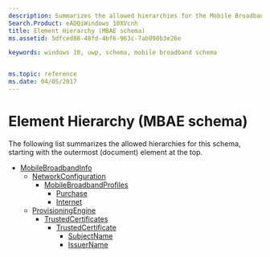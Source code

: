 ```yaml
---
description: Summarizes the allowed hierarchies for the Mobile Broadband Account Experience (MBAE) schema.
Search.Product: eADQiWindows 10XVcnh
title: Element Hierarchy (MBAE schema)
ms.assetid: 5dfced88-48fd-4bf6-963c-7ab090b3e26e

keywords: windows 10, uwp, schema, mobile broadband schema


ms.topic: reference
ms.date: 04/05/2017
---
```


# Element Hierarchy (MBAE schema)


The following list summarizes the allowed hierarchies for this schema, starting with the outermost (document) element at the top.

-   [MobileBroadbandInfo](element-mobilebroadbandinfo.md)
    -   [NetworkConfiguration](element-networkconfiguration.md)
        -   [MobileBroadbandProfiles](element-mobilebroadbandprofiles.md)
            -   [Purchase](element-purchase.md)
            -   [Internet](element-internet.md)
    -   [ProvisioningEngine](element-provisioningengine.md)
        -   [TrustedCertificates](element-trustedcertificates.md)
            -   [TrustedCertificate](element-trustedcertificate.md)
                -   [SubjectName](element-subjectname.md)
                -   [IssuerName](element-issuername.md)

 

 



